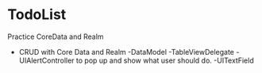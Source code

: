 # TodoList
Practice CoreData and Realm

* CRUD with Core Data and Realm
-DataModel
-TableViewDelegate
-UIAlertController to pop up and show what user should do.
-UITextField
